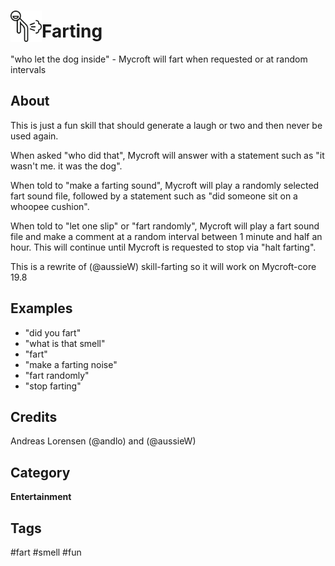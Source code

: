 # <img src='fart.png' card_color='#40DBB0' width='50' height='50' style='vertical-align:bottom'/>Farting
"who let the dog inside" - Mycroft will fart when requested or at random intervals

## About
This is just a fun skill that should generate a laugh or two and then never be used again.

When asked "who did that", Mycroft will answer with a statement such as "it wasn't me. it was the dog".

When told to "make a farting sound", Mycroft will play a randomly selected fart sound file, followed by 
a statement such as "did someone sit on a whoopee cushion".

When told to "let one slip" or "fart randomly", Mycroft will play a fart sound file and make a comment
at a random interval between 1 minute and half an hour. This will continue until Mycroft is requested 
to stop via "halt farting".

This is a rewrite of (@aussieW) skill-farting so it will work on Mycroft-core 19.8

## Examples
* "did you fart"
* "what is that smell"
* "fart"
* "make a farting noise"
* "fart randomly"
* "stop farting"

## Credits
Andreas Lorensen (@andlo) and (@aussieW)

## Category
**Entertainment**

## Tags
#fart
#smell
#fun
